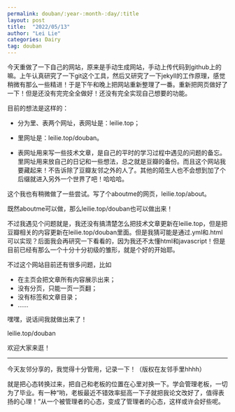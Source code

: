 ```yaml
---
permalink: douban/:year-:month-:day/:title
layout: post
title:  "2022/05/13"
author: "Lei Lie"
categories: Dairy
tag: douban
---
```


今天重做了一下自己的网站，原来是手动生成网站，手动上传代码到github上的嘛。上午认真研究了一下git这个工具，然后又研究了一下jekyll的工作原理，感觉稍微有那么一些精进！于是下午和晚上把网站重新整理了一番。重新把网页做好了一下！但是还没有完完全全做好！还没有完全实现自己想要的功能。

目前的想法是这样的：

- 分为里、表两个网址，表网址是：leilie.top；

- 里网址是：leilie.top/douban。

- 表网址用来写一些技术文章，是自己的平时的学习过程中遇见的问题的备忘。里网址用来放自己的日记和一些想法，总之就是豆瓣的备份。而且这个网站我要藏起来！不告诉除了豆瓣友邻之外的人了。其他的陌生人也不会想到加了个后缀就进入另外一个世界了吧！哈哈哈。

这个我也有稍微做了一些尝试。写了个aboutme的网页，leilie.top/about。

既然aboutme可以做，那么leilie.top/douban也可以做出来！

不过我遇见个问题就是，我还没有搞清楚怎么把技术文章更新在leilie.top，但是把豆瓣相关的内容更新在leilie.top/douban里面。但是我猜可能是通过.yml和.html可以实现？后面我会再研究一下看看的，因为我还不太懂html和javascript！但是目前已经有那么一个十分十分初级的雏形，就是个好的开始耶。

不过这个网站目前还有很多问题，比如

- 在主页会把文章所有内容展示出来；
- 没有分页，只能一页一页翻；
- 没有标签和文章目录；
- ……

嘿嘿，说话间我就做出来了！

leilie.top/douban

欢迎大家来逛！

---

今天友邻分享的，我觉得十分管用，记录一下！（版权在友邻手里hhhh）

就是把心态转换过来，把自己和老板的位置在心里对换一下。学会管理老板，一切为了毕业。有一种“哟，老板最近不错效率挺高一下子就把我论文改好了，值得表扬的心理！”从一个被管理者的心态，变成了管理者的心态，这样或许会好些呢。